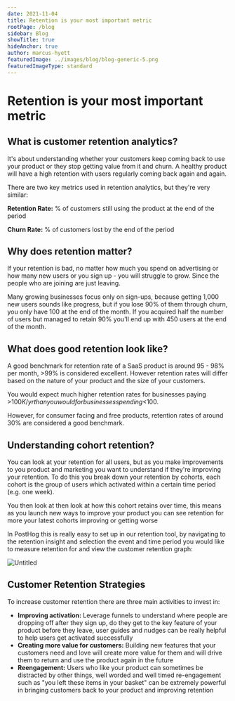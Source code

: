 ```yaml
---
date: 2021-11-04
title: Retention is your most important metric
rootPage: /blog
sidebar: Blog
showTitle: true
hideAnchor: true
author: marcus-hyett
featuredImage: ../images/blog/blog-generic-5.png
featuredImageType: standard
---
```


# Retention is your most important metric

## What is customer retention analytics?

It's about understanding whether your customers keep coming back to use your product or they stop getting value from it and churn. A healthy product will have a high retention with users regularly coming back again and again.

There are two key metrics used in retention analytics, but they're very similar:

**Retention Rate:** % of customers still using the product at the end of the period

**Churn Rate:** % of customers lost by the end of the period

## Why does retention matter?

If your retention is bad, no matter how much you spend on advertising or how many new users or you sign up - you will struggle to grow. Since the people who are joining are just leaving.

Many growing businesses focus only on sign-ups, because getting 1,000 new users sounds like progress, but if you lose 90% of them through churn, you only have 100 at the end of the month. If you acquired half the number of users but managed to retain 90% you'll end up with 450 users at the end of the month.

## What does good retention look like?

A good benchmark for retention rate of a SaaS product is around 95 - 98% per month, >99% is considered excellent. However retention rates will differ based on the nature of your product and the size of your customers.

You would expect much higher retention rates for businesses paying >$100K/yr  than you would for businesses spending <$100.

However, for consumer facing and free products, retention rates of around 30% are considered a good benchmark.

## Understanding cohort retention?

You can look at your retention for all users, but as you make improvements to you product and marketing you want to understand if they're improving your retention. To do this you break down your retention by cohorts, each cohort is the group of users which activated within a certain time period (e.g. one week).

You then look at then look at how this cohort retains over time, this means as you launch new ways to improve your product you can see retention for more your latest cohorts improving or getting worse

In PostHog this is really easy to set up in our retention tool, by navigating to the retention insight and selection the event and time period you would like to measure retention for and view the customer retention graph:

![Untitled](Retention%20is%20your%20most%20important%20metric%2080ccac701430453f8fe0e6257fe679a6/Untitled.png)

## Customer Retention Strategies

To increase customer retention there are three main activities to invest in:

- **Improving activation:** Leverage funnels to understand where people are dropping off after they sign up, do they get to the key feature of your product before they leave, user guides and nudges can be really helpful to help users get activated successfully
- **Creating more value for customers:** Building new features that your customers need and love will create more value for them and will drive them to return and use the product again in the future
- **Reengagement:** Users who like your product can sometimes be distracted by other things, well worded and well timed re-engagement such as "you left these items in your basket" can be extremely powerful in bringing customers back to your product and improving retention

